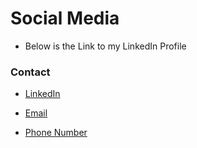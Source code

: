 # Social Media

* Below is the Link to my LinkedIn Profile

 ### Contact
 
 * [LinkedIn](https://www.linkedin.com/in/josiah-sithole-40480b222/)
 
 * [Email](sitholejosiah7@gmail.com)
 
 * [Phone Number](+27603191619)
 
